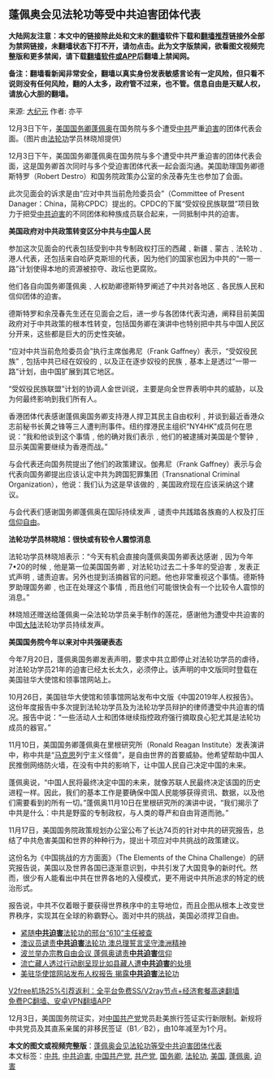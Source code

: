  <h2>蓬佩奥会见法轮功等受中共迫害团体代表</h2> <p class="notice"><b>大陆网友注意：本文中的链接除此处和文末的<a href="https://github.com/bannedbook/fanqiang" >翻墙</a>软件下载和<a href="https://github.com/killgcd/justmysocks/blob/master/README.md">翻墙推荐</a>链接外全部为禁网链接，未翻墙状态下打不开，请勿点击。此为文字版禁闻，欲看图文视频完整版和更多禁闻，请下载<a href="https://github.com/bannedbook/fanqiang">翻墙软件或APP</a>后翻墙上禁闻网。</p><p>备注：翻墙看新闻非常安全，翻墙以真实身份发表敏感言论有一定风险，但只看不说则没有任何风险，翻的人太多，政府管不过来，也不管。信息自由是天赋人权，请放心大胆的翻墙。</b></p>  <div class="entry"> <p>来源:&nbsp;<span class='wp_keywordlink_affiliate'><a href="http://www.epochtimes.com/" title="大纪元" target="_blank">大纪元</a></span>                            作者:&nbsp;亦平                           </p> <p>12月3日下午，<a href="https://www.bannedbook.org/bnews/tag/%e7%be%8e%e5%9b%bd/" class="st_tag internal_tag" rel="tag" title="标签 美国 下的日志">美国</a><a href="https://www.bannedbook.org/bnews/tag/%e5%9b%bd%e5%8a%a1%e5%8d%bf/" class="st_tag internal_tag" rel="tag" title="标签 国务卿 下的日志">国务卿</a><a href="https://www.bannedbook.org/bnews/tag/%E8%93%AC%E4%BD%A9%E5%A5%A5/" class="st_tag internal_tag" rel="tag" title="标签 蓬佩奥 下的日志">蓬佩奥</a>在国务院与多个遭受<a href="https://www.bannedbook.org/bnews/tag/%e4%b8%ad%e5%85%b1/" class="st_tag internal_tag" rel="tag" title="标签 中共 下的日志">中共</a>严重<a href="https://www.bannedbook.org/bnews/tag/%e8%bf%ab%e5%ae%b3/" class="st_tag internal_tag" rel="tag" title="标签 迫害 下的日志">迫害</a>的团体代表会面。（图片由<a href="https://www.bannedbook.org/bnews/tag/%e6%b3%95%e8%bd%ae%e5%8a%9f/" class="st_tag internal_tag" rel="tag" title="标签 法轮功 下的日志">法轮功</a>学员林晓旭提供）</p> <p>12月3日下午，美国国务卿蓬佩奥在国务院与多个遭受中共严重迫害的团体代表会面，这是国务卿首次同时与多个受迫害团体代表一起会面沟通。美国助理国务卿德斯特罗（Robert Destro）和国务院政策办公室的余茂春先生也参加了会面。</p> <p>此次见面会的诉求是由“应对中共当前危险委员会”（Committee of Present Danager：China，简称CPDC）提出的。CPDC的下属“受奴役民族联盟”项目致力于把受<a href="https://www.bannedbook.org/bnews/tag/%E4%B8%AD%E5%85%B1%E8%BF%AB%E5%AE%B3/" class="st_tag internal_tag" rel="tag" title="标签 中共迫害 下的日志">中共迫害</a>的不同团体和种族成员联合起来，一同抵制中共的迫害。</p> <p><strong>美国政府对中共政策转变区分中共与<span class='wp_keywordlink_affiliate'><a href="https://www.bannedbook.org/" title="中国" target="_blank">中国</a></span>人民</strong></p> <p>参加这次见面会的代表包括受到中共专制政权打压的西藏﹑新疆﹑蒙古﹑法轮功﹑港人代表，还包括来自哈萨克斯坦的代表，因为他们的国家也因为中共的“一带一路”计划使得本地的资源被掠夺、政坛也更腐败。</p>  <p>他们各自向国务卿蓬佩奥﹑人权助卿德斯特罗阐述了中共对各地区﹑各民族人民和信仰团体的迫害。</p> <p>德斯特罗和余茂春先生还在见面会之后，进一步与各团体代表沟通，阐释目前美国政府对于中共政策的根本性转变，包括国务卿在演讲中也特别把中共与中国人民区分开来，这些都是巨大的历史性突破。</p> <p>“应对中共当前危险委员会”执行主席伽弗尼（Frank Gaffney）表示，“受奴役民族”﹐包括中共已经在奴役的﹐以及正在逐步奴役的民族﹐基本上是透过“一带一路”计划，由中国扩展到其它地区。</p> <p>“受奴役民族联盟”计划的协调人金世训说，主要是向全世界表明中共的威胁，以及为何最终影响到我们所有人。</p> <p>香港团体代表感谢蓬佩奥国务卿支持港人捍卫其民主自由权利﹐并谈到最近香港众志前秘书长黄之锋等三人遭判刑事件。纽约撑港民主组织“NY4HK”成员何在思说：“我和他谈到这个事情﹐他的确对我们表示﹐他们的被逮捕对美国是个警钟﹐显示美国需要继续为香港而战。”</p> <p>与会代表还向国务院提出了他们的政策建议。伽弗尼（Frank Gaffney）表示与会代表向国务卿提出应该认定中共为跨国犯罪集团（Transnational Criminal Organization），他说：我们认为这是早该做的﹐美国政府现在应该采纳这个建议。</p>  <p>与会代表们感谢国务卿蓬佩奥在国际持续发声﹐谴责中共践踏各族裔的人权及打压<span class='wp_keywordlink'><a href="https://www.bannedbook.org/forum11/topic307.html" title="禁片：在中国宗教信仰自由吗？" target="_blank">信仰自由</a></span>。</p> <p><strong>法轮功学员林晓旭：很快或有较令人震惊消息</strong></p> <p>法轮功学员林晓旭表示：“今天有机会直接向蓬佩奥国务卿表达感谢﹐因为今年7•20的时候﹐他是第一位美国国务卿﹐对法轮功过去二十多年的受迫害﹐发表正式声明﹐谴责迫害。另外也提到活摘器官的问题。他也非常重视这个事情。德斯特罗助理国务卿﹐也正在处理这个事情﹐而且他们可能很快会有一个比较令人震惊的消息。”</p> <p>林晓旭还赠送给蓬佩奥一朵法轮功学员亲手制作的莲花，感谢他为遭受中共迫害的中国<span class='wp_keywordlink_affiliate'><a href="https://www.bannedbook.org/" title="大陆" target="_blank">大陆</a></span>法轮功学员持续发声。</p> <p><strong>美国国务院今年以来对中共强硬表态</strong></p> <p>今年7月20日，蓬佩奥国务卿发表声明，要求中共立即停止对法轮功学员的虐待，对法轮功学员21年的迫害已经太长太久，必须停止。该声明的中文版同时登载在美国驻华大使馆和领事馆网站上。</p>  <p>10月26日，美国驻华大使馆和领事馆网站发布中文版《中国2019年人权报告》。这份年度报告中多次提到法轮功学员及为法轮功学员辩护的律师遭受中共迫害的情况。报告中说：“一些活动人士和团体继续指控政府强行摘取良心犯尤其是法轮功成员的器官。”</p> <p>11月10日，美国国务卿蓬佩奥在里根研究所（Ronald Reagan Institute）发表演讲中，称中共是“<span class='wp_keywordlink'><a href="https://www.bannedbook.org/forum2/topic105.html" title="《马克思的成魔之路》" target="_blank">马克思</a></span>列宁主义怪兽”，是自由世界的首要威胁。他希望帮助中国人民推倒网络防火墙，在没有中共的影响下，让中国人民自己决定中国的未来。</p> <p>蓬佩奥说，“中国人民将最终决定中国的未来，就像苏联人民最终决定该国的历史进程一样。因此，我们的基本工作是要确保中国人民能够获得资讯、数据，以及他们需要看到的所有一切。”蓬佩奥11月10日在里根研究所的演讲中说，“我们揭示了中共是什么：中共是野蛮的专制政权，与人类的尊严和自由背道而驰。”</p> <p>11月17日，美国国务院政策规划办公室公布了长达74页的针对中共的研究报告，总结了中共危害美国和世界的种种行为，提出十项应对中共挑战的政策建议。</p> <p>这份名为《中国挑战的方方面面》（The Elements of the China Challenge）的研究报告说，美国以及世界各国已逐渐意识到，中共引发了大国竞争的新时代。然而，很少有人能看出中共在世界各地的入侵模式，更不用说中共所追求的特定的统治形式。</p> <p>报告说，中共不仅着眼于要获得世界秩序中的主导地位，而且企图从根本上改变世界秩序，实现其在全球的称霸野心。面对中共的挑战，美国必须捍卫自由。</p>  <ul class='op-related-articles' title='相关阅读'> <li><a href='https://www.bannedbook.org/bnews/renquan/20201202/1440795.html' target='_blank'>紧随<b>中共迫害</b>法轮功的邢台“610”主任被查</a></li> <li><a href='https://www.bannedbook.org/bnews/comments/20201122/1435307.html' target='_blank'>澳议员谴责<b>中共迫害</b>法轮功 澳总理誓言坚守澳洲精神</a></li> <li><a href='https://www.bannedbook.org/bnews/worldnews/20201118/1432660.html' target='_blank'>波兰举办宗教自由会议 蓬佩奥谴责<b>中共迫害</b>信仰</a></li> <li><a href='https://www.bannedbook.org/bnews/renquan/xizang/20201113/1430544.html' target='_blank'>流亡藏人透过行动剧呈现比如县藏人遭<b>中共迫害</b>的处境</a></li> <li><a href='https://www.bannedbook.org/bnews/cbnews/20201106/1426812.html' target='_blank'>美驻华使馆网站发布人权报告 揭露<b>中共迫害</b>法轮功</a></li> </ul> <p class="texttj"> <a href="https://github.com/bannedbook/fanqiang/wiki/V2ray%E6%9C%BA%E5%9C%BA" target="_blank">V2free机场25%引荐返利：全平台免费SS/V2ray节点+经济套餐高速翻墙</a><br/> <a href="https://github.com/bannedbook/fanqiang/wiki/%E7%A6%81%E9%97%BB%E7%BD%91%E5%AE%89%E5%8D%93%E7%BF%BB%E5%A2%99%E6%96%B0%E9%97%BBAPP" target="_blank">免费PC翻墙、安卓VPN翻墙APP</a></p><p>12月3日，美国国务院证实，对<a href="https://www.bannedbook.org/bnews/tag/%e4%b8%ad%e5%9b%bd%e5%85%b1%e4%ba%a7%e5%85%9a/" class="st_tag internal_tag" rel="tag" title="标签 中国共产党 下的日志">中国共产党</a>党员赴美旅行签证实行新限制。新规将中共党员及其直系亲属的非移民签证（B1／B2），由10年减至为1个月。</p><a name='sharetosocial'></a>       <div><b>本文的图文或视频完整版</b>：<a href='https://www.bannedbook.org/bnews/cbnews/20201205/1442271.html'>蓬佩奥会见法轮功等受中共迫害团体代表</a></div>  </div><!--END ENTRY--> <div class="postfooter"> <div>本文标签：<a href="https://www.bannedbook.org/bnews/tag/%e4%b8%ad%e5%85%b1/" rel="tag">中共</a>, <a href="https://www.bannedbook.org/bnews/tag/%E4%B8%AD%E5%85%B1%E8%BF%AB%E5%AE%B3/" rel="tag">中共迫害</a>, <a href="https://www.bannedbook.org/bnews/tag/%e4%b8%ad%e5%9b%bd%e5%85%b1%e4%ba%a7%e5%85%9a/" rel="tag">中国共产党</a>, <a href="https://www.bannedbook.org/bnews/tag/%e5%85%b1%e4%ba%a7%e5%85%9a/" rel="tag">共产党</a>, <a href="https://www.bannedbook.org/bnews/tag/%e5%9b%bd%e5%8a%a1%e5%8d%bf/" rel="tag">国务卿</a>, <a href="https://www.bannedbook.org/bnews/tag/%e6%b3%95%e8%bd%ae%e5%8a%9f/" rel="tag">法轮功</a>, <a href="https://www.bannedbook.org/bnews/tag/%e7%be%8e%e5%9b%bd/" rel="tag">美国</a>, <a href="https://www.bannedbook.org/bnews/tag/%E8%93%AC%E4%BD%A9%E5%A5%A5/" rel="tag">蓬佩奥</a>, <a href="https://www.bannedbook.org/bnews/tag/%e8%bf%ab%e5%ae%b3/" rel="tag">迫害</a></div>  </div><!--END POSTFOOTER--> 